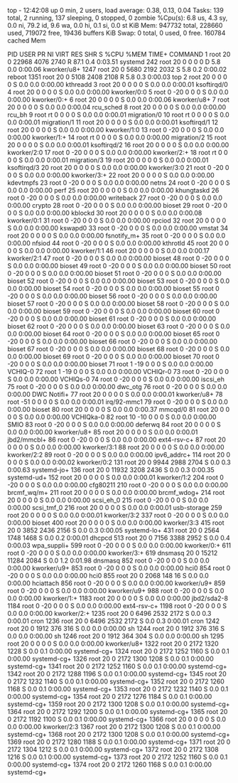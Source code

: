 top - 12:42:08 up 0 min,  2 users,  load average: 0.38, 0.13, 0.04
Tasks: 139 total,   2 running, 137 sleeping,   0 stopped,   0 zombie
%Cpu(s):  6.8 us,  4.3 sy,  0.0 ni, 79.2 id,  9.6 wa,  0.0 hi,  0.1 si,  0.0 st
KiB Mem:    947732 total,   228660 used,   719072 free,    19436 buffers
KiB Swap:        0 total,        0 used,        0 free.   160784 cached Mem

  PID USER      PR  NI    VIRT    RES    SHR S  %CPU %MEM     TIME+ COMMAND
    1 root      20   0   22968   4076   2740 R  87.1  0.4   0:03.51 systemd
  242 root      20   0       0      0      0 D   5.8  0.0   0:00.06 kworker/u8+
 1247 root      20   0    5680   2192   2032 S   5.8  0.2   0:00.02 reboot
 1351 root      20   0    5108   2408   2108 R   5.8  0.3   0:00.03 top
    2 root      20   0       0      0      0 S   0.0  0.0   0:00.00 kthreadd
    3 root      20   0       0      0      0 S   0.0  0.0   0:00.01 ksoftirqd/0
    4 root      20   0       0      0      0 S   0.0  0.0   0:00.00 kworker/0:0
    5 root       0 -20       0      0      0 S   0.0  0.0   0:00.00 kworker/0:+
    6 root      20   0       0      0      0 S   0.0  0.0   0:00.06 kworker/u8+
    7 root      20   0       0      0      0 S   0.0  0.0   0:00.04 rcu_sched
    8 root      20   0       0      0      0 S   0.0  0.0   0:00.00 rcu_bh
    9 root      rt   0       0      0      0 S   0.0  0.0   0:00.01 migration/0
   10 root      rt   0       0      0      0 S   0.0  0.0   0:00.01 migration/1
   11 root      20   0       0      0      0 S   0.0  0.0   0:00.01 ksoftirqd/1
   12 root      20   0       0      0      0 S   0.0  0.0   0:00.00 kworker/1:0
   13 root       0 -20       0      0      0 S   0.0  0.0   0:00.00 kworker/1:+
   14 root      rt   0       0      0      0 S   0.0  0.0   0:00.00 migration/2
   15 root      20   0       0      0      0 S   0.0  0.0   0:00.01 ksoftirqd/2
   16 root      20   0       0      0      0 S   0.0  0.0   0:00.00 kworker/2:0
   17 root       0 -20       0      0      0 S   0.0  0.0   0:00.00 kworker/2:+
   18 root      rt   0       0      0      0 S   0.0  0.0   0:00.01 migration/3
   19 root      20   0       0      0      0 S   0.0  0.0   0:00.01 ksoftirqd/3
   20 root      20   0       0      0      0 S   0.0  0.0   0:00.00 kworker/3:0
   21 root       0 -20       0      0      0 S   0.0  0.0   0:00.00 kworker/3:+
   22 root      20   0       0      0      0 S   0.0  0.0   0:00.00 kdevtmpfs
   23 root       0 -20       0      0      0 S   0.0  0.0   0:00.00 netns
   24 root       0 -20       0      0      0 S   0.0  0.0   0:00.00 perf
   25 root      20   0       0      0      0 S   0.0  0.0   0:00.00 khungtaskd
   26 root       0 -20       0      0      0 S   0.0  0.0   0:00.00 writeback
   27 root       0 -20       0      0      0 S   0.0  0.0   0:00.00 crypto
   28 root       0 -20       0      0      0 S   0.0  0.0   0:00.00 bioset
   29 root       0 -20       0      0      0 S   0.0  0.0   0:00.00 kblockd
   30 root      20   0       0      0      0 S   0.0  0.0   0:00.08 kworker/0:1
   31 root       0 -20       0      0      0 S   0.0  0.0   0:00.00 rpciod
   32 root      20   0       0      0      0 S   0.0  0.0   0:00.00 kswapd0
   33 root       0 -20       0      0      0 S   0.0  0.0   0:00.00 vmstat
   34 root      20   0       0      0      0 S   0.0  0.0   0:00.00 fsnotify_m+
   35 root       0 -20       0      0      0 S   0.0  0.0   0:00.00 nfsiod
   44 root       0 -20       0      0      0 S   0.0  0.0   0:00.00 kthrotld
   45 root      20   0       0      0      0 S   0.0  0.0   0:00.00 kworker/1:1
   46 root      20   0       0      0      0 S   0.0  0.0   0:00.17 kworker/2:1
   47 root       0 -20       0      0      0 S   0.0  0.0   0:00.00 bioset
   48 root       0 -20       0      0      0 S   0.0  0.0   0:00.00 bioset
   49 root       0 -20       0      0      0 S   0.0  0.0   0:00.00 bioset
   50 root       0 -20       0      0      0 S   0.0  0.0   0:00.00 bioset
   51 root       0 -20       0      0      0 S   0.0  0.0   0:00.00 bioset
   52 root       0 -20       0      0      0 S   0.0  0.0   0:00.00 bioset
   53 root       0 -20       0      0      0 S   0.0  0.0   0:00.00 bioset
   54 root       0 -20       0      0      0 S   0.0  0.0   0:00.00 bioset
   55 root       0 -20       0      0      0 S   0.0  0.0   0:00.00 bioset
   56 root       0 -20       0      0      0 S   0.0  0.0   0:00.00 bioset
   57 root       0 -20       0      0      0 S   0.0  0.0   0:00.00 bioset
   58 root       0 -20       0      0      0 S   0.0  0.0   0:00.00 bioset
   59 root       0 -20       0      0      0 S   0.0  0.0   0:00.00 bioset
   60 root       0 -20       0      0      0 S   0.0  0.0   0:00.00 bioset
   61 root       0 -20       0      0      0 S   0.0  0.0   0:00.00 bioset
   62 root       0 -20       0      0      0 S   0.0  0.0   0:00.00 bioset
   63 root       0 -20       0      0      0 S   0.0  0.0   0:00.00 bioset
   64 root       0 -20       0      0      0 S   0.0  0.0   0:00.00 bioset
   65 root       0 -20       0      0      0 S   0.0  0.0   0:00.00 bioset
   66 root       0 -20       0      0      0 S   0.0  0.0   0:00.00 bioset
   67 root       0 -20       0      0      0 S   0.0  0.0   0:00.00 bioset
   68 root       0 -20       0      0      0 S   0.0  0.0   0:00.00 bioset
   69 root       0 -20       0      0      0 S   0.0  0.0   0:00.00 bioset
   70 root       0 -20       0      0      0 S   0.0  0.0   0:00.00 bioset
   71 root       1 -19       0      0      0 S   0.0  0.0   0:00.00 VCHIQ-0
   72 root       1 -19       0      0      0 S   0.0  0.0   0:00.00 VCHIQr-0
   73 root       0 -20       0      0      0 S   0.0  0.0   0:00.00 VCHIQs-0
   74 root       0 -20       0      0      0 S   0.0  0.0   0:00.00 iscsi_eh
   75 root       0 -20       0      0      0 S   0.0  0.0   0:00.00 dwc_otg
   76 root       0 -20       0      0      0 S   0.0  0.0   0:00.00 DWC Notifi+
   77 root      20   0       0      0      0 S   0.0  0.0   0:00.01 kworker/u8+
   78 root     -51   0       0      0      0 S   0.0  0.0   0:00.01 irq/92-mmc1
   79 root       0 -20       0      0      0 S   0.0  0.0   0:00.00 bioset
   80 root      20   0       0      0      0 S   0.0  0.0   0:00.37 mmcqd/0
   81 root      20   0       0      0      0 S   0.0  0.0   0:00.00 VCHIQka-0
   82 root      10 -10       0      0      0 S   0.0  0.0   0:00.00 SMIO
   83 root       0 -20       0      0      0 S   0.0  0.0   0:00.00 deferwq
   84 root      20   0       0      0      0 S   0.0  0.0   0:00.00 kworker/u8+
   85 root      20   0       0      0      0 S   0.0  0.0   0:00.01 jbd2/mmcbl+
   86 root       0 -20       0      0      0 S   0.0  0.0   0:00.00 ext4-rsv-c+
   87 root      20   0       0      0      0 S   0.0  0.0   0:00.00 kworker/3:1
   88 root      20   0       0      0      0 S   0.0  0.0   0:00.00 kworker/2:2
   89 root       0 -20       0      0      0 S   0.0  0.0   0:00.00 ipv6_addrc+
  114 root      20   0       0      0      0 S   0.0  0.0   0:00.02 kworker/0:2
  131 root      20   0    9944   2988   2704 S   0.0  0.3   0:00.63 systemd-jo+
  136 root      20   0   11932   3208   2436 S   0.0  0.3   0:00.35 systemd-ud+
  152 root      20   0       0      0      0 S   0.0  0.0   0:00.01 kworker/1:2
  204 root       0 -20       0      0      0 S   0.0  0.0   0:00.00 cfg80211
  210 root       0 -20       0      0      0 S   0.0  0.0   0:00.00 brcmf_wq/m+
  211 root      20   0       0      0      0 S   0.0  0.0   0:00.00 brcmf_wdog+
  214 root      20   0       0      0      0 S   0.0  0.0   0:00.00 scsi_eh_0
  215 root       0 -20       0      0      0 S   0.0  0.0   0:00.00 scsi_tmf_0
  216 root      20   0       0      0      0 S   0.0  0.0   0:00.01 usb-storage
  259 root      20   0       0      0      0 S   0.0  0.0   0:00.01 kworker/3:2
  337 root       0 -20       0      0      0 S   0.0  0.0   0:00.00 bioset
  400 root      20   0       0      0      0 S   0.0  0.0   0:00.00 kworker/3:3
  415 root      20   0    3852   2436   2156 S   0.0  0.3   0:00.05 systemd-lo+
  431 root      20   0    2564   1748   1468 S   0.0  0.2   0:00.01 dhcpcd
  513 root      20   0    7156   3388   2952 S   0.0  0.4   0:00.03 wpa_suppli+
  599 root       0 -20       0      0      0 S   0.0  0.0   0:00.00 kworker/0:+
  611 root       0 -20       0      0      0 S   0.0  0.0   0:00.00 kworker/3:+
  619 dnsmasq   20   0   15212  11284   2084 S   0.0  1.2   0:01.98 dnsmasq
  852 root       0 -20       0      0      0 S   0.0  0.0   0:00.00 kworker/u9+
  853 root       0 -20       0      0      0 S   0.0  0.0   0:00.00 hci0
  854 root       0 -20       0      0      0 S   0.0  0.0   0:00.00 hci0
  855 root      20   0    2068    148     16 S   0.0  0.0   0:00.00 hciattach
  856 root       0 -20       0      0      0 S   0.0  0.0   0:00.00 kworker/u9+
  859 root       0 -20       0      0      0 S   0.0  0.0   0:00.00 kworker/u9+
  988 root       0 -20       0      0      0 S   0.0  0.0   0:00.00 kworker/1:+
 1183 root      20   0       0      0      0 S   0.0  0.0   0:00.00 jbd2/sda2-8
 1184 root       0 -20       0      0      0 S   0.0  0.0   0:00.00 ext4-rsv-c+
 1198 root       0 -20       0      0      0 S   0.0  0.0   0:00.00 kworker/2:+
 1235 root      20   0    6496   2532   2172 S   0.0  0.3   0:00.01 cron
 1236 root      20   0    6496   2532   2172 S   0.0  0.3   0:00.01 cron
 1242 root      20   0    1912    376    316 S   0.0  0.0   0:00.00 sh
 1244 root      20   0    1912    376    316 S   0.0  0.0   0:00.00 sh
 1246 root      20   0    1912    364    304 S   0.0  0.0   0:00.00 sh
 1295 root      20   0       0      0      0 S   0.0  0.0   0:00.00 kworker/u8+
 1322 root      20   0    2172   1320   1228 S   0.0  0.1   0:00.00 systemd-cg+
 1324 root      20   0    2172   1252   1160 S   0.0  0.1   0:00.00 systemd-cg+
 1326 root      20   0    2172   1300   1208 S   0.0  0.1   0:00.00 systemd-cg+
 1341 root      20   0    2172   1252   1160 S   0.0  0.1   0:00.00 systemd-cg+
 1342 root      20   0    2172   1288   1196 S   0.0  0.1   0:00.00 systemd-cg+
 1345 root      20   0    2172   1232   1140 S   0.0  0.1   0:00.00 systemd-cg+
 1352 root      20   0    2172   1260   1168 S   0.0  0.1   0:00.00 systemd-cg+
 1353 root      20   0    2172   1232   1140 S   0.0  0.1   0:00.00 systemd-cg+
 1354 root      20   0    2172   1276   1184 S   0.0  0.1   0:00.00 systemd-cg+
 1359 root      20   0    2172   1300   1208 S   0.0  0.1   0:00.00 systemd-cg+
 1364 root      20   0    2172   1292   1200 S   0.0  0.1   0:00.00 systemd-cg+
 1365 root      20   0    2172   1192   1100 S   0.0  0.1   0:00.00 systemd-cg+
 1366 root      20   0       0      0      0 S   0.0  0.0   0:00.00 kworker/2:3
 1367 root      20   0    2172   1300   1208 S   0.0  0.1   0:00.00 systemd-cg+
 1368 root      20   0    2172   1300   1208 S   0.0  0.1   0:00.00 systemd-cg+
 1369 root      20   0    2172   1280   1188 S   0.0  0.1   0:00.00 systemd-cg+
 1371 root      20   0    2172   1304   1212 S   0.0  0.1   0:00.00 systemd-cg+
 1372 root      20   0    2172   1308   1216 S   0.0  0.1   0:00.00 systemd-cg+
 1373 root      20   0    2172   1252   1160 S   0.0  0.1   0:00.00 systemd-cg+
 1374 root      20   0    2172   1260   1168 S   0.0  0.1   0:00.00 systemd-cg+
